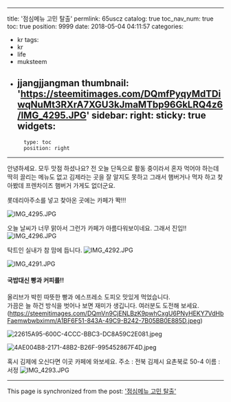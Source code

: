 
---
title: '점심메뉴 고민 탈출'
permlink: 65uscz
catalog: true
toc_nav_num: true
toc: true
position: 9999
date: 2018-05-04 04:11:57
categories:
- kr
tags:
- kr
- life
- muksteem
- jjangjjangman
thumbnail: 'https://steemitimages.com/DQmfPyqyMdTDiwqNuMt3RXrA7XGU3kJmaMTbp96GkLRQ4z6/IMG_4295.JPG'
sidebar:
    right:
        sticky: true
widgets:
    -
        type: toc
        position: right
---


안녕하세요. 모두 맛점 하셨나요?
전 오늘 단독으로 활동 중이라서 
혼자 먹어야 하는데 
딱히 끌리는 메뉴도 없고 
김제라는 곳을 잘 알지도 못하고 
그래서 햄버거나 먹자 하고 찾아봤데
프렌차이즈 햄버거 가게도 없더군요. 

롯데리아주소를 넣고 찾아온 곳에는 카페가 똭!!!

![IMG_4295.JPG](https://steemitimages.com/DQmfPyqyMdTDiwqNuMt3RXrA7XGU3kJmaMTbp96GkLRQ4z6/IMG_4295.JPG)

오늘 날씨가 너무 맑아서 그런가 카페가 아름다워보이네요. 
그래서 진입!!
![IMG_4296.JPG](https://steemitimages.com/DQmPbTzffmjMFjeeRJGgpQ5cnFahUN4uMCgHUCwUzPMwYaZ/IMG_4296.JPG)

탁트인 실내가 참 맘에 듭니다. 
![IMG_4292.JPG](https://steemitimages.com/DQmeK4HTR9SwCSEnqLVzoRc8QpYuocPo6ktFAVS6X35YenQ/IMG_4292.JPG)

![IMG_4291.JPG](https://steemitimages.com/DQmdU8d6Ey8dzR5AoERgWFzrugMeLqSo3sFsfL89TKjKgcL/IMG_4291.JPG)

#### 국밥대신 빵과 커피를!!
올리브가 박힌 따뜻한 빵과 에스프레소 도피오 맛있게 먹었습니다.  
가끔은 늘 하건 방식을 벗어나 보면 재미가 생깁니다. 여러분도 도전해 보세요. 
(https://steemitimages.com/DQmVn9CjENLBzK9pwhCxgU6PNyHEKY7VdHbFaemwbwbximm/A1BF6F51-843A-49C9-B242-7B05BB0E885D.jpeg)

![22615A95-600C-4CCC-BBC3-DC8A59C2E081.jpeg](https://steemitimages.com/DQmRHVnLxGxdw9YmW54jqcMhaCVoRccB9kt2Foc7hhkDN6C/22615A95-600C-4CCC-BBC3-DC8A59C2E081.jpeg)

![4AE004B8-2171-48B2-B26F-995452867F4D.jpeg](https://steemitimages.com/DQmeWKmp9fEfzorCGLqhpitAtr6txMyWV43Ve6vtRf7xyL2/4AE004B8-2171-48B2-B26F-995452867F4D.jpeg)

혹시 김제에 오신다면 이곳 카페에 와보세요. 
주소 : 전북 김제시 요촌북로 50-4
이름 : 서정
![IMG_4293.JPG](https://steemitimages.com/DQmQYT7K52GachZGZVcaHUX8D2R8y3Y5sQruBu87fmrZBfw/IMG_4293.JPG)

- - -

This page is synchronized from the post: ['점심메뉴 고민 탈출'](https://steemit.com/@kingbit/65uscz)
